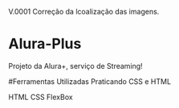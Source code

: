 V.0001
Correção da lcoalização das imagens.

# Alura-Plus
Projeto da Alura+, serviço de Streaming!

#Ferramentas Utilizadas Praticando CSS e HTML

HTML
CSS
FlexBox
